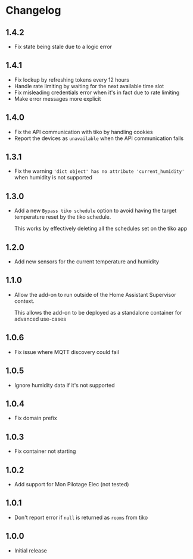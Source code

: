 # Changelog

## 1.4.2

- Fix state being stale due to a logic error

## 1.4.1

- Fix lockup by refreshing tokens every 12 hours
- Handle rate limiting by waiting for the next available time slot
- Fix misleading credentials error when it's in fact due to rate limiting
- Make error messages more explicit

## 1.4.0

- Fix the API communication with tiko by handling cookies
- Report the devices as `unavailable` when the API communication fails

## 1.3.1

- Fix the warning `'dict object' has no attribute 'current_humidity'` when humidity is not supported

## 1.3.0

- Add a new `Bypass tiko schedule` option to avoid having the target temperature reset by the tiko schedule.

  This works by effectively deleting all the schedules set on the tiko app

## 1.2.0

- Add new sensors for the current temperature and humidity

## 1.1.0

- Allow the add-on to run outside of the Home Assistant Supervisor context.

  This allows the add-on to be deployed as a standalone container for advanced use-cases

## 1.0.6

- Fix issue where MQTT discovery could fail

## 1.0.5

- Ignore humidity data if it's not supported

## 1.0.4

- Fix domain prefix

## 1.0.3

- Fix container not starting

## 1.0.2

- Add support for Mon Pilotage Elec (not tested)

## 1.0.1

- Don't report error if `null` is returned as `rooms` from tiko

## 1.0.0

- Initial release
